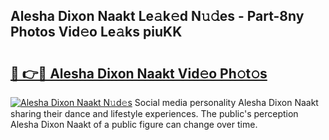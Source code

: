 ## Alesha Dixon Naakt Le𝚊k𝚎d N𝚞𝚍es - Part-8ny Photos Vid𝚎o Le𝚊ks piuKK

# <h2><a href="http://fb37de.evod.top/?m=Alesha+Dixon+Naakt">🔗 👉🔴 Alesha Dixon Naakt Vid𝚎o Ph𝚘t𝚘s</a></h2>

[![Alesha Dixon Naakt N𝚞d𝚎s](https://i.imgur.com/8V9OHl7.gif)](http://fb37de.evod.top/?m=Alesha+Dixon+Naakt)
Social media personality Alesha Dixon Naakt sharing their dance and lifestyle experiences. The public's perception Alesha Dixon Naakt of a public figure can change over time. 
